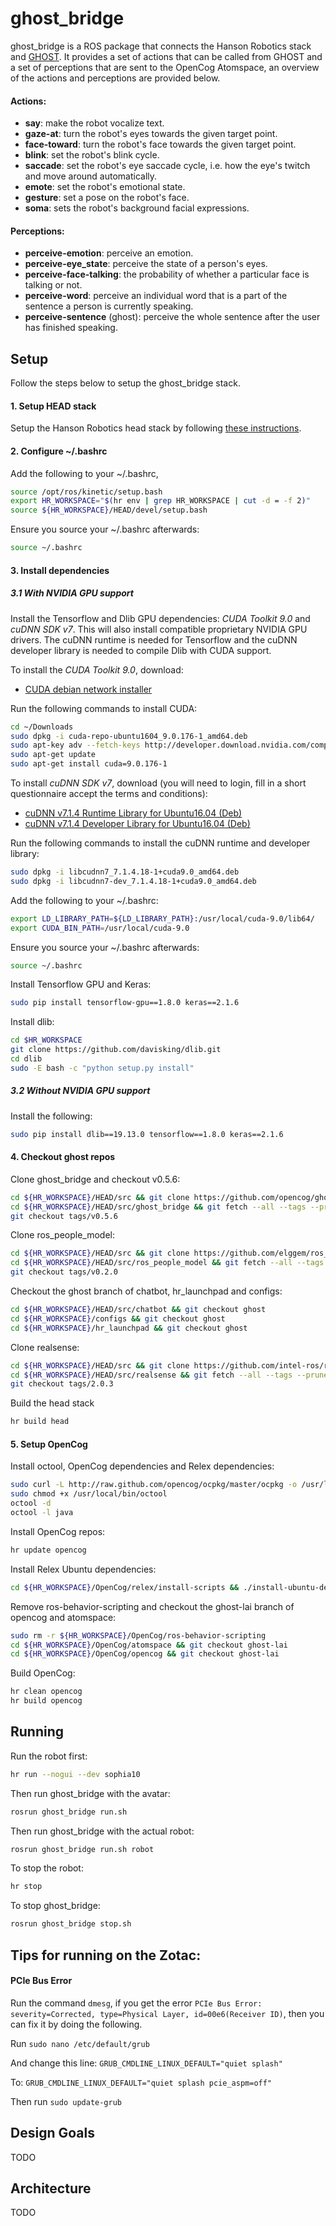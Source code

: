 ghost_bridge
============
ghost_bridge is a ROS package that connects the Hanson Robotics stack and [GHOST](https://github.com/opencog/opencog/tree/master/opencog/ghost).
It provides a set of actions that can be called from GHOST and a set of perceptions that are sent to the OpenCog
Atomspace, an overview of the actions and perceptions are provided below.

#### Actions:
* **say**: make the robot vocalize text.
* **gaze-at**: turn the robot's eyes towards the given target point.
* **face-toward**: turn the robot's face towards the given target point.
* **blink**: set the robot's blink cycle.
* **saccade**: set the robot's eye saccade cycle, i.e. how the eye's twitch and move around automatically.
* **emote**: set the robot's emotional state.
* **gesture**: set a pose on the robot's face.
* **soma**: sets the robot's background facial expressions.

#### Perceptions:
* **perceive-emotion**: perceive an emotion.
* **perceive-eye_state**: perceive the state of a person's eyes.
* **perceive-face-talking**: the probability of whether a particular face is talking or not.
* **perceive-word**: perceive an individual word that is a part of the sentence a person is currently speaking.
* **perceive-sentence** (ghost): perceive the whole sentence after the user has finished speaking.

Setup
-------
Follow the steps below to setup the ghost_bridge stack.

#### 1. Setup HEAD stack
Setup the Hanson Robotics head stack by following [these instructions](https://github.com/hansonrobotics/hrtool).

#### 2. Configure ~/.bashrc
Add the following to your ~/.bashrc, 
```bash
source /opt/ros/kinetic/setup.bash
export HR_WORKSPACE="$(hr env | grep HR_WORKSPACE | cut -d = -f 2)"
source ${HR_WORKSPACE}/HEAD/devel/setup.bash
```

Ensure you source your ~/.bashrc afterwards:
```bash
source ~/.bashrc
```

#### 3. Install dependencies
##### 3.1 With NVIDIA GPU support
Install the Tensorflow and Dlib GPU dependencies: *CUDA Toolkit 9.0* and *cuDNN SDK v7*. This will also install compatible proprietary NVIDIA GPU drivers. The cuDNN runtime is needed for Tensorflow and the cuDNN developer library is needed to compile Dlib with CUDA support.

To install the *CUDA Toolkit 9.0*, download:
* [CUDA debian network installer](https://developer.nvidia.com/cuda-90-download-archive?target_os=Linux&target_arch=x86_64&target_distro=Ubuntu&target_version=1604&target_type=debnetwork)

Run the following commands to install CUDA:
```bash
cd ~/Downloads
sudo dpkg -i cuda-repo-ubuntu1604_9.0.176-1_amd64.deb
sudo apt-key adv --fetch-keys http://developer.download.nvidia.com/compute/cuda/repos/ubuntu1604/x86_64/7fa2af80.pub
sudo apt-get update
sudo apt-get install cuda=9.0.176-1
```

To install *cuDNN SDK v7*, download (you will need to login, fill in a short questionnaire accept the terms and conditions):
* [cuDNN v7.1.4 Runtime Library for Ubuntu16.04 (Deb)](https://developer.nvidia.com/compute/machine-learning/cudnn/secure/v7.1.4/prod/9.0_20180516/Ubuntu16_04-x64/libcudnn7_7.1.4.18-1_cuda9.0_amd64)
* [cuDNN v7.1.4 Developer Library for Ubuntu16.04 (Deb)](https://developer.nvidia.com/compute/machine-learning/cudnn/secure/v7.1.4/prod/9.0_20180516/Ubuntu16_04-x64/libcudnn7-dev_7.1.4.18-1_cuda9.0_amd64)

Run the following commands to install the cuDNN runtime and developer library:
```bash
sudo dpkg -i libcudnn7_7.1.4.18-1+cuda9.0_amd64.deb
sudo dpkg -i libcudnn7-dev_7.1.4.18-1+cuda9.0_amd64.deb
```

Add the following to your ~/.bashrc:
```bash
export LD_LIBRARY_PATH=${LD_LIBRARY_PATH}:/usr/local/cuda-9.0/lib64/
export CUDA_BIN_PATH=/usr/local/cuda-9.0
```

Ensure you source your ~/.bashrc afterwards:
```bash
source ~/.bashrc
```

Install Tensorflow GPU and Keras:
```bash
sudo pip install tensorflow-gpu==1.8.0 keras==2.1.6
```

Install dlib:
```bash
cd $HR_WORKSPACE
git clone https://github.com/davisking/dlib.git
cd dlib
sudo -E bash -c "python setup.py install"
```

##### 3.2 Without NVIDIA GPU support
Install the following:
```bash
sudo pip install dlib==19.13.0 tensorflow==1.8.0 keras==2.1.6
```

#### 4. Checkout ghost repos
Clone ghost_bridge and checkout v0.5.6:
```bash
cd ${HR_WORKSPACE}/HEAD/src && git clone https://github.com/opencog/ghost_bridge.git
cd ${HR_WORKSPACE}/HEAD/src/ghost_bridge && git fetch --all --tags --prune
git checkout tags/v0.5.6
```

Clone ros_people_model:
```bash
cd ${HR_WORKSPACE}/HEAD/src && git clone https://github.com/elggem/ros_people_model.git
cd ${HR_WORKSPACE}/HEAD/src/ros_people_model && git fetch --all --tags --prune
git checkout tags/v0.2.0
```

Checkout the ghost branch of chatbot, hr_launchpad and configs:
```bash
cd ${HR_WORKSPACE}/HEAD/src/chatbot && git checkout ghost
cd ${HR_WORKSPACE}/configs && git checkout ghost
cd ${HR_WORKSPACE}/hr_launchpad && git checkout ghost
```

Clone realsense:
```bash
cd ${HR_WORKSPACE}/HEAD/src && git clone https://github.com/intel-ros/realsense.git
cd ${HR_WORKSPACE}/HEAD/src/realsense && git fetch --all --tags --prune
git checkout tags/2.0.3
```

Build the head stack
```bash
hr build head
```

#### 5. Setup OpenCog
Install octool, OpenCog dependencies and Relex dependencies:
```bash
sudo curl -L http://raw.github.com/opencog/ocpkg/master/ocpkg -o /usr/local/bin/octool
sudo chmod +x /usr/local/bin/octool
octool -d
octool -l java
```

Install OpenCog repos:
```bash
hr update opencog
```

Install Relex Ubuntu dependencies:
```bash
cd ${HR_WORKSPACE}/OpenCog/relex/install-scripts && ./install-ubuntu-dependencies.sh
```

Remove ros-behavior-scripting and checkout the ghost-lai branch of opencog and atomspace:
```bash
sudo rm -r ${HR_WORKSPACE}/OpenCog/ros-behavior-scripting
cd ${HR_WORKSPACE}/OpenCog/atomspace && git checkout ghost-lai
cd ${HR_WORKSPACE}/OpenCog/opencog && git checkout ghost-lai
```

Build OpenCog:
```bash
hr clean opencog
hr build opencog
```

Running
-------
Run the robot first:
```bash
hr run --nogui --dev sophia10
```

Then run ghost_bridge with the avatar:
```bash
rosrun ghost_bridge run.sh
```

Then run ghost_bridge with the actual robot:
```bash
rosrun ghost_bridge run.sh robot
```

To stop the robot:
```bash
hr stop
```

To stop ghost_bridge:
```bash
rosrun ghost_bridge stop.sh
```

Tips for running on the Zotac:
------------------------------
#### PCIe Bus Error
Run the command `dmesg`, if you get the error `PCIe Bus Error: severity=Corrected, type=Physical Layer, id=00e6(Receiver ID)`, then you can fix it by doing the following.

Run `sudo nano /etc/default/grub`

And change this line: `GRUB_CMDLINE_LINUX_DEFAULT="quiet splash"`

To: `GRUB_CMDLINE_LINUX_DEFAULT="quiet splash pcie_aspm=off"`

Then run `sudo update-grub`

Design Goals
------------
TODO

Architecture
-------------------------------
TODO

